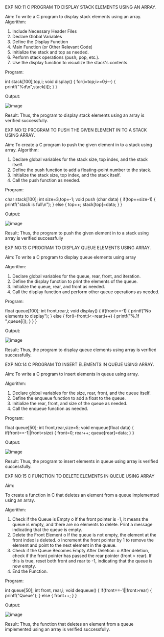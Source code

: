 EXP NO:11 C PROGRAM TO DISPLAY STACK ELEMENTS USING AN ARRAY.

Aim:
To write a C program to display stack elements using an array.
Algorithm:
1.	Include Necessary Header Files
2.	Declare Global Variables
3.	Define the Display Function
4.	Main Function (or Other Relevant Code)
5.	Initialize the stack and top as needed.
6.	Perform stack operations (push, pop, etc.).
7.	Use the display function to visualize the stack's contents
 
Program:

int stack[100],top,i;
void display()
{
    for(i=top;i>=0;i--)
    {
        printf("%d\n",stack[i]);
    }
}


Output:


![image](https://github.com/user-attachments/assets/ebd6d121-2a36-4417-9129-f6ada3a59fa1)


Result:
Thus, the program to display stack elements using an array is verified successfully.
 


EXP NO:12  PROGRAM TO PUSH THE GIVEN ELEMENT IN TO A STACK USING ARRAY.

Aim:
To create a C program to push the given element in to a stack using array.
Algorithm:
1.	Declare global variables for the stack size, top index, and the stack itself.
2.	Define the push function to add a floating-point number to the stack.
3.	Initialize the stack size, top index, and the stack itself.
4.	Call the push function as needed.
 
Program:


char stack[100];
int size=3,top=-1;
void push (char data)
{
    if(top==size-1)
    {
        printf("stack is full\n");
    }
    else
    {
        top++;
        stack[top]=data;
    }
}


Output:


![image](https://github.com/user-attachments/assets/3645f1dc-e84f-412a-bc81-6df177971e60)


Result:
Thus, the program to push the given element in to a stack using array is verified successfully


 
EXP NO:13 C PROGRAM TO DISPLAY QUEUE ELEMENTS USING ARRAY.

Aim:
To write a C program to display queue elements using array

Algorithm:
1.	Declare global variables for the queue, rear, front, and iteration.
2.	Define the display function to print the elements of the queue.
3.	Initialize the queue, rear, and front as needed.
4.	Call the display function and perform other queue operations as needed.
 
Program:

float queue[100];
int front,rear,i;
void display()
{
    if(front==-1)
    {
        printf("No elements to display");
    }
    else
    {
        for(i=front;i<=rear;i++)
        {
            printf("%.1f ",queue[i]);
        }
    }
}


Output:


![image](https://github.com/user-attachments/assets/09a87eb1-2bc9-480b-ba23-5455aa42c419)



Result:
Thus, the program to display queue elements using array is verified successfully.


 
EXP NO:14 C PROGRAM TO INSERT ELEMENTS IN QUEUE USING ARRAY.

Aim:
To write a C program to insert elements in queue using array.

Algorithm:
1.	Declare global variables for the size, rear, front, and the queue itself.
2.	Define the enqueue function to add a float to the queue.
3.	Initialize the rear, front, and size of the queue as needed.
4.	Call the enqueue function as needed.

Program:

float queue[50];
int front,rear,size=5;
void enqueue(float data)
{
    if(front==-1||front<size)
    {
        front=0;
        rear++;
        queue[rear]=data;
    }
}


Output:

![image](https://github.com/user-attachments/assets/a7fd051e-cf98-426a-ad57-97f2e0cc4368)


Result:
Thus, the program to insert elements in queue using array is verified successfully.



 
EXP NO:15 C FUNCTION TO DELETE ELEMENTS IN QUEUE USING ARRAY

Aim:

To create a function in C that deletes an element from a queue implemented using an array.

Algorithm:

1.	Check if the Queue is Empty
o	If the front pointer is -1, it means the queue is empty, and there are no elements to delete. Print a message indicating that the queue is empty.
2.	Delete the Front Element
o	If the queue is not empty, the element at the front index is deleted.
o	Increment the front pointer by 1 to remove the element and point to the next element in the queue.
3.	Check if the Queue Becomes Empty After Deletion:
o	After deletion, check if the front pointer has passed the rear pointer (front > rear). If this is true, reset both front and rear to -1, indicating that the queue is now empty.
4.	End the Function.



Program:

int queue[50];
int front, rear,i;
void dequeue()
{
    if(front==-1||front>rear)
    {
        printf("Queue");
    }
    else
    {
        front++;
    }
}


Output:

![image](https://github.com/user-attachments/assets/f7de44fa-0260-430d-84a4-de2d024a27db)



Result:
Thus, the function that deletes an element from a queue implemented using an array is verified successfully.
